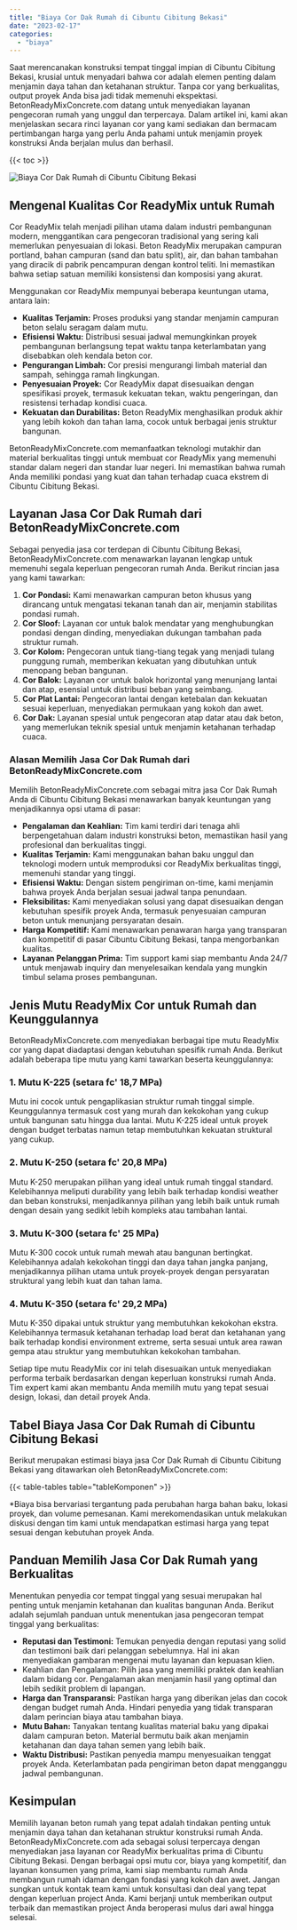 ```yaml
---
title: "Biaya Cor Dak Rumah di Cibuntu Cibitung Bekasi"
date: "2023-02-17"
categories: 
  - "biaya"
---
```


Saat merencanakan konstruksi tempat tinggal impian di Cibuntu Cibitung Bekasi, krusial untuk menyadari bahwa cor adalah elemen penting dalam menjamin daya tahan dan ketahanan struktur. Tanpa cor yang berkualitas, output proyek Anda bisa jadi tidak memenuhi ekspektasi. BetonReadyMixConcrete.com datang untuk menyediakan layanan pengecoran rumah yang unggul dan terpercaya. Dalam artikel ini, kami akan menjelaskan secara rinci layanan cor yang kami sediakan dan bermacam pertimbangan harga yang perlu Anda pahami untuk menjamin proyek konstruksi Anda berjalan mulus dan berhasil.

{{< toc >}}

![Biaya Cor Dak Rumah di Cibuntu Cibitung Bekasi](https://betoncor8.github.io/cor/harga-beton-readymix-concrete%20(24).png)

## Mengenal Kualitas Cor ReadyMix untuk Rumah

Cor ReadyMix telah menjadi pilihan utama dalam industri pembangunan modern, menggantikan cara pengecoran tradisional yang sering kali memerlukan penyesuaian di lokasi. Beton ReadyMix merupakan campuran portland, bahan campuran (sand dan batu split), air, dan bahan tambahan yang diracik di pabrik pencampuran dengan kontrol teliti. Ini memastikan bahwa setiap satuan memiliki konsistensi dan komposisi yang akurat.

Menggunakan cor ReadyMix mempunyai beberapa keuntungan utama, antara lain:

- **Kualitas Terjamin:** Proses produksi yang standar menjamin campuran beton selalu seragam dalam mutu.
- **Efisiensi Waktu:** Distribusi sesuai jadwal memungkinkan proyek pembangunan berlangsung tepat waktu tanpa keterlambatan yang disebabkan oleh kendala beton cor.
- **Pengurangan Limbah:** Cor presisi mengurangi limbah material dan sampah, sehingga ramah lingkungan.
- **Penyesuaian Proyek:** Cor ReadyMix dapat disesuaikan dengan spesifikasi proyek, termasuk kekuatan tekan, waktu pengeringan, dan resistensi terhadap kondisi cuaca.
- **Kekuatan dan Durabilitas:** Beton ReadyMix menghasilkan produk akhir yang lebih kokoh dan tahan lama, cocok untuk berbagai jenis struktur bangunan.

BetonReadyMixConcrete.com memanfaatkan teknologi mutakhir dan material berkualitas tinggi untuk membuat cor ReadyMix yang memenuhi standar dalam negeri dan standar luar negeri. Ini memastikan bahwa rumah Anda memiliki pondasi yang kuat dan tahan terhadap cuaca ekstrem di Cibuntu Cibitung Bekasi.

## Layanan Jasa Cor Dak Rumah dari BetonReadyMixConcrete.com

Sebagai penyedia jasa cor terdepan di Cibuntu Cibitung Bekasi, BetonReadyMixConcrete.com menawarkan layanan lengkap untuk memenuhi segala keperluan pengecoran rumah Anda. Berikut rincian jasa yang kami tawarkan:

1. **Cor Pondasi:** Kami menawarkan campuran beton khusus yang dirancang untuk mengatasi tekanan tanah dan air, menjamin stabilitas pondasi rumah.
2. **Cor Sloof:** Layanan cor untuk balok mendatar yang menghubungkan pondasi dengan dinding, menyediakan dukungan tambahan pada struktur rumah.
3. **Cor Kolom:** Pengecoran untuk tiang-tiang tegak yang menjadi tulang punggung rumah, memberikan kekuatan yang dibutuhkan untuk menopang beban bangunan.
4. **Cor Balok:** Layanan cor untuk balok horizontal yang menunjang lantai dan atap, esensial untuk distribusi beban yang seimbang.
5. **Cor Plat Lantai:** Pengecoran lantai dengan ketebalan dan kekuatan sesuai keperluan, menyediakan permukaan yang kokoh dan awet.
6. **Cor Dak:** Layanan spesial untuk pengecoran atap datar atau dak beton, yang memerlukan teknik spesial untuk menjamin ketahanan terhadap cuaca.

### Alasan Memilih Jasa Cor Dak Rumah dari BetonReadyMixConcrete.com

Memilih BetonReadyMixConcrete.com sebagai mitra jasa Cor Dak Rumah Anda di Cibuntu Cibitung Bekasi menawarkan banyak keuntungan yang menjadikannya opsi utama di pasar:

- **Pengalaman dan Keahlian:** Tim kami terdiri dari tenaga ahli berpengetahuan dalam industri konstruksi beton, memastikan hasil yang profesional dan berkualitas tinggi.
- **Kualitas Terjamin:** Kami menggunakan bahan baku unggul dan teknologi modern untuk memproduksi cor ReadyMix berkualitas tinggi, memenuhi standar yang tinggi.
- **Efisiensi Waktu:** Dengan sistem pengiriman on-time, kami menjamin bahwa proyek Anda berjalan sesuai jadwal tanpa penundaan.
- **Fleksibilitas:** Kami menyediakan solusi yang dapat disesuaikan dengan kebutuhan spesifik proyek Anda, termasuk penyesuaian campuran beton untuk menunjang persyaratan desain.
- **Harga Kompetitif:** Kami menawarkan penawaran harga yang transparan dan kompetitif di pasar Cibuntu Cibitung Bekasi, tanpa mengorbankan kualitas.
- **Layanan Pelanggan Prima:** Tim support kami siap membantu Anda 24/7 untuk menjawab inquiry dan menyelesaikan kendala yang mungkin timbul selama proses pembangunan.

## Jenis Mutu ReadyMix Cor untuk Rumah dan Keunggulannya

BetonReadyMixConcrete.com menyediakan berbagai tipe mutu ReadyMix cor yang dapat diadaptasi dengan kebutuhan spesifik rumah Anda. Berikut adalah beberapa tipe mutu yang kami tawarkan beserta keunggulannya:

### 1\. Mutu K-225 (setara fc' 18,7 MPa)

Mutu ini cocok untuk pengaplikasian struktur rumah tinggal simple. Keunggulannya termasuk cost yang murah dan kekokohan yang cukup untuk bangunan satu hingga dua lantai. Mutu K-225 ideal untuk proyek dengan budget terbatas namun tetap membutuhkan kekuatan struktural yang cukup.

### 2\. Mutu K-250 (setara fc' 20,8 MPa)

Mutu K-250 merupakan pilihan yang ideal untuk rumah tinggal standard. Kelebihannya meliputi durability yang lebih baik terhadap kondisi weather dan beban konstruksi, menjadikannya pilihan yang lebih baik untuk rumah dengan desain yang sedikit lebih kompleks atau tambahan lantai.

### 3\. Mutu K-300 (setara fc' 25 MPa)

Mutu K-300 cocok untuk rumah mewah atau bangunan bertingkat. Kelebihannya adalah kekokohan tinggi dan daya tahan jangka panjang, menjadikannya pilihan utama untuk proyek-proyek dengan persyaratan struktural yang lebih kuat dan tahan lama.

### 4\. Mutu K-350 (setara fc' 29,2 MPa)

Mutu K-350 dipakai untuk struktur yang membutuhkan kekokohan ekstra. Kelebihannya termasuk ketahanan terhadap load berat dan ketahanan yang baik terhadap kondisi environment extreme, serta sesuai untuk area rawan gempa atau struktur yang membutuhkan kekokohan tambahan.

Setiap tipe mutu ReadyMix cor ini telah disesuaikan untuk menyediakan performa terbaik berdasarkan dengan keperluan konstruksi rumah Anda. Tim expert kami akan membantu Anda memilih mutu yang tepat sesuai design, lokasi, dan detail proyek Anda.

## Tabel Biaya Jasa Cor Dak Rumah di Cibuntu Cibitung Bekasi

Berikut merupakan estimasi biaya jasa Cor Dak Rumah di Cibuntu Cibitung Bekasi yang ditawarkan oleh BetonReadyMixConcrete.com:

{{< table-tables table="tableKomponen" >}}

\*Biaya bisa bervariasi tergantung pada perubahan harga bahan baku, lokasi proyek, dan volume pemesanan. Kami merekomendasikan untuk melakukan diskusi dengan tim kami untuk mendapatkan estimasi harga yang tepat sesuai dengan kebutuhan proyek Anda.

## Panduan Memilih Jasa Cor Dak Rumah yang Berkualitas

Menentukan penyedia cor tempat tinggal yang sesuai merupakan hal penting untuk menjamin ketahanan dan kualitas bangunan Anda. Berikut adalah sejumlah panduan untuk menentukan jasa pengecoran tempat tinggal yang berkualitas:

- **Reputasi dan Testimoni:** Temukan penyedia dengan reputasi yang solid dan testimoni baik dari pelanggan sebelumnya. Hal ini akan menyediakan gambaran mengenai mutu layanan dan kepuasan klien.
- Keahlian dan Pengalaman: Pilih jasa yang memiliki praktek dan keahlian dalam bidang cor. Pengalaman akan menjamin hasil yang optimal dan lebih sedikit problem di lapangan.
- **Harga dan Transparansi:** Pastikan harga yang diberikan jelas dan cocok dengan budget rumah Anda. Hindari penyedia yang tidak transparan dalam perincian biaya atau tambahan biaya.
- **Mutu Bahan:** Tanyakan tentang kualitas material baku yang dipakai dalam campuran beton. Material bermutu baik akan menjamin ketahanan dan daya tahan semen yang lebih baik.
- **Waktu Distribusi:** Pastikan penyedia mampu menyesuaikan tenggat proyek Anda. Keterlambatan pada pengiriman beton dapat mengganggu jadwal pembangunan.

## Kesimpulan

Memilih layanan beton rumah yang tepat adalah tindakan penting untuk menjamin daya tahan dan ketahanan struktur konstruksi rumah Anda. BetonReadyMixConcrete.com ada sebagai solusi terpercaya dengan menyediakan jasa layanan cor ReadyMix berkualitas prima di Cibuntu Cibitung Bekasi. Dengan berbagai opsi mutu cor, biaya yang kompetitif, dan layanan konsumen yang prima, kami siap membantu rumah Anda membangun rumah idaman dengan fondasi yang kokoh dan awet. Jangan sungkan untuk kontak team kami untuk konsultasi dan deal yang tepat dengan keperluan project Anda. Kami berjanji untuk memberikan output terbaik dan memastikan project Anda beroperasi mulus dari awal hingga selesai.
